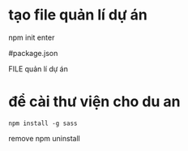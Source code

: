 # tạo file quản lí dự án

npm init 
enter

#package.json

 FILE quản lí dự án
  # để cài thư viện cho du an

  `npm install -g sass`

  remove 
  npm uninstall <ten thu vien>